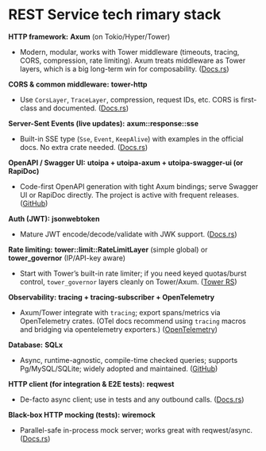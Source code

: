 # REST Service tech rimary stack

**HTTP framework:** **Axum** (on Tokio/Hyper/Tower)

* Modern, modular, works with Tower middleware (timeouts, tracing, CORS, compression, rate limiting). Axum treats middleware as Tower layers, which is a big long-term win for composability. ([Docs.rs][1])

**CORS & common middleware:** **tower-http**

* Use `CorsLayer`, `TraceLayer`, compression, request IDs, etc. CORS is first-class and documented. ([Docs.rs][2])

**Server-Sent Events (live updates):** **axum::response::sse**

* Built-in SSE type (`Sse`, `Event`, `KeepAlive`) with examples in the official docs. No extra crate needed. ([Docs.rs][3])

**OpenAPI / Swagger UI:** **utoipa + utoipa-axum + utoipa-swagger-ui (or RapiDoc)**

* Code-first OpenAPI generation with tight Axum bindings; serve Swagger UI or RapiDoc directly. The project is active with frequent releases. ([GitHub][4])

**Auth (JWT):** **jsonwebtoken**

* Mature JWT encode/decode/validate with JWK support. ([Docs.rs][5])

**Rate limiting:** **tower::limit::RateLimitLayer** (simple global) or **tower_governor** (IP/API-key aware)

* Start with Tower’s built-in rate limiter; if you need keyed quotas/burst control, `tower_governor` layers cleanly on Tower/Axum. ([Tower RS][6])

**Observability:** **tracing + tracing-subscriber + OpenTelemetry**

* Axum/Tower integrate with `tracing`; export spans/metrics via OpenTelemetry crates. (OTel docs recommend using `tracing` macros and bridging via opentelemetry exporters.) ([OpenTelemetry][7])

**Database:** **SQLx**

* Async, runtime-agnostic, compile-time checked queries; supports Pg/MySQL/SQLite; widely adopted and maintained. ([GitHub][8])

**HTTP client (for integration & E2E tests):** **reqwest**

* De-facto async client; use in tests and any outbound calls. ([Docs.rs][9])

**Black-box HTTP mocking (tests):** **wiremock**

* Parallel-safe in-process mock server; works great with reqwest/async. ([Docs.rs][10])

[1]: https://docs.rs/axum/latest/axum/middleware/index.html?utm_source=chatgpt.com "axum::middleware - Rust"
[2]: https://docs.rs/tower-http/latest/tower_http/cors/struct.CorsLayer.html?utm_source=chatgpt.com "CorsLayer in tower_http::cors - Rust"
[3]: https://docs.rs/axum/latest/axum/response/sse/?utm_source=chatgpt.com "axum::response::sse - Rust"
[4]: https://github.com/juhaku/utoipa?utm_source=chatgpt.com "GitHub - juhaku/utoipa: Simple, Fast, Code first and Compile time generated OpenAPI documentation for Rust"
[5]: https://docs.rs/jsonwebtoken?utm_source=chatgpt.com "jsonwebtoken - Rust"
[6]: https://tower-rs.github.io/tower/tower/limit/rate/struct.RateLimitLayer.html?utm_source=chatgpt.com "RateLimitLayer in tower::limit::rate - Rust"
[7]: https://opentelemetry.io/docs/languages/rust/?utm_source=chatgpt.com "Rust | OpenTelemetry"
[8]: https://github.com/launchbadge/sqlx?utm_source=chatgpt.com "GitHub - launchbadge/sqlx: 🧰 The Rust SQL Toolkit. An async, pure Rust SQL crate featuring compile-time checked queries without a DSL. Supports PostgreSQL, MySQL, and SQLite."
[9]: https://docs.rs/reqwest/latest/reqwest/blocking/?utm_source=chatgpt.com "reqwest::blocking - Rust"
[10]: https://docs.rs/wiremock/?utm_source=chatgpt.com "wiremock - Rust"

